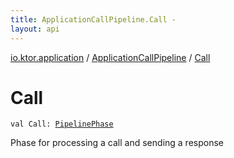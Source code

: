```yaml
---
title: ApplicationCallPipeline.Call - 
layout: api
---
```


<div class='api-docs-breadcrumbs'><a href="../index.html">io.ktor.application</a> / <a href="index.html">ApplicationCallPipeline</a> / <a href="./-call.html">Call</a></div>

# Call

<div class="signature"><code><span class="keyword">val </span><span class="identifier">Call</span><span class="symbol">: </span><a href="../../io.ktor.util.pipeline/-pipeline-phase/index.html"><span class="identifier">PipelinePhase</span></a></code></div>

Phase for processing a call and sending a response

